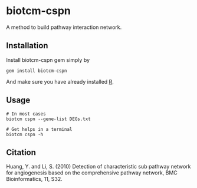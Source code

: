 biotcm-cspn
===========

A method to build pathway interaction network.


## Installation

Install biotcm-cspn gem simply by

    gem install biotcm-cspn

And make sure you have already installed [R](http://www.r-project.org/).


## Usage

```
# In most cases
biotcm cspn --gene-list DEGs.txt

# Get helps in a terminal
biotcm cspn -h
```

## Citation

Huang, Y. and Li, S. (2010) Detection of characteristic sub pathway network for angiogenesis based on the comprehensive pathway network, BMC Bioinformatics, 11, S32.
